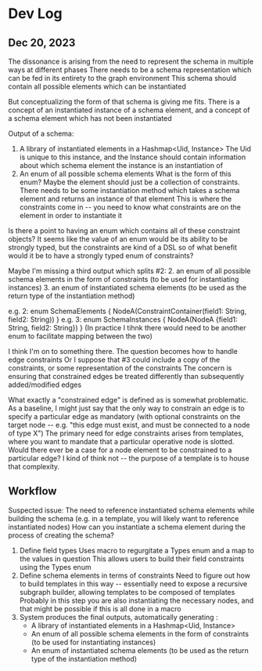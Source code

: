 # Dev Log

## Dec 20, 2023

The dissonance is arising from the need to represent the schema in multiple ways at different phases
There needs to be a schema representation which can be fed in its entirety to the graph environment
This schema should contain all possible elements which can be instantiated

But conceptualizing the form of that schema is giving me fits.
There is a concept of an instantiated instance of a schema element, and a concept of a schema element which has not been instantiated

Output of a schema:

1. A library of instantiated elements in a Hashmap<Uid, Instance>
The Uid is unique to this instance, and the Instance should contain information about which schema element the instance is an instantiation of
2. An enum of all possible schema elements
What is the form of this enum? Maybe the element should just be a collection of constraints.
There needs to be some instantiation method which takes a schema element and returns an instance of that element
This is where the constraints come in -- you need to know what constraints are on the element in order to instantiate it

Is there a point to having an enum which contains all of these constraint objects? It seems like the value of an enum
would be its ability to be strongly typed, but the constraints are kind of a DSL
so of what benefit would it be to have a strongly typed enum of constraints?

Maybe I'm missing a third output which splits #2:
2. an enum of all possible schema elements in the form of constraints (to be used for instantiating instances)
3. an enum of instantiated schema elements (to be used as the return type of the instantiation method)

e.g. 2: enum SchemaElements { NodeA(ConstraintContainer(field1: String, field2: String)) }
e.g. 3: enum SchemaInstances { NodeA(NodeA {field1: String, field2: String}) }
(In practice I tihnk there would need to be another enum to facilitate mapping between the two)

I think I'm on to something there.
The question becomes how to handle edge constraints
Or I suppose that #3 could include a copy of the constraints, or some representation of the constraints
The concern is ensuring that constrained edges be treated differently than subsequently added/modified edges

What exactly a "constrained edge" is defined as is somewhat problematic.
As a baseline, I might just say that the only way to constrain an edge is to specify a particular edge as mandatory
(with optional constraints on the target node -- e.g. "this edge must exist, and must be connected to a node of type X")
The primary need for edge constraints arises from templates, where you want to mandate that a particular operative node is slotted.
Would there ever be a case for a node element to be constrained to a particular edge? I kind of think not -- the purpose of a template is to house that complexity.

## Workflow

Suspected issue: The need to reference instantiated schema elements while building the schema
(e.g. in a template, you will likely want to reference instantiated nodes)
How can you instantiate a schema element during the process of creating the schema?

1. Define field types
    Uses macro to regurgitate a Types enum and a map to the values in question
    This allows users to build their field constraints using the Types enum
2. Define schema elements in terms of constraints
    Need to figure out how to build templates in this way -- essentially need to expose a recursive subgraph builder, allowing templates to be composed of templates
    Probably in this step you are also instantiating the necessary nodes, and that might be possible if this is all done in a macro
3. System produces the final outputs, automatically generating :
    - A library of instantiated elements in a Hashmap<Uid, Instance>
    - An enum of all possible schema elements in the form of constraints (to be used for instantiating instances)
    - An enum of instantiated schema elements (to be used as the return type of the instantiation method)
